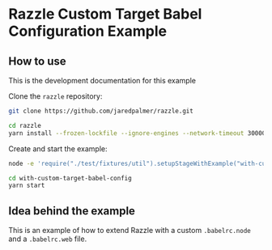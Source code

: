 # Razzle Custom Target Babel Configuration Example

## How to use

<!-- START install generated instructions please keep comment here to allow auto update -->
<!-- DON'T EDIT THIS SECTION, INSTEAD RE-RUN yarn update-examples TO UPDATE -->
This is the development documentation for this example

Clone the `razzle` repository:

```bash
git clone https://github.com/jaredpalmer/razzle.git

cd razzle
yarn install --frozen-lockfile --ignore-engines --network-timeout 30000
```

Create and start the example:

```bash
node -e 'require("./test/fixtures/util").setupStageWithExample("with-custom-target-babel-config", "with-custom-target-babel-config", symlink=false, yarnlink=true, install=true, test=false);'

cd with-custom-target-babel-config
yarn start
```
<!-- END install generated instructions please keep comment here to allow auto update -->


## Idea behind the example
This is an example of how to extend Razzle with a custom `.babelrc.node` and a `.babelrc.web` file.
